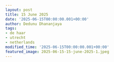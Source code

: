 ```yaml
---
layout: post
title: 15 June 2025
date: '2025-06-15T00:00:00.001+00:00'
author: Dedunu Dhananjaya
tags:
- de haar
- utrecht
- netherlands
modified_time: '2025-06-15T00:00:00.001+00:00'
featured_image: 2025-06-15-15-june-2025-1.jpeg
---
```

